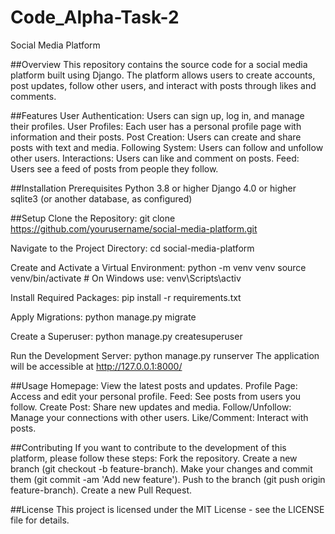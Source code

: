 # Code_Alpha-Task-2
Social Media Platform

##Overview
This repository contains the source code for a social media platform built using Django. The platform allows users to create accounts, post updates, follow other users, and interact with posts through likes and comments.

##Features
User Authentication: Users can sign up, log in, and manage their profiles.
User Profiles: Each user has a personal profile page with information and their posts.
Post Creation: Users can create and share posts with text and media.
Following System: Users can follow and unfollow other users.
Interactions: Users can like and comment on posts.
Feed: Users see a feed of posts from people they follow.

##Installation
Prerequisites
Python 3.8 or higher
Django 4.0 or higher
sqlite3 (or another database, as configured)

##Setup
Clone the Repository:
git clone https://github.com/yourusername/social-media-platform.git

Navigate to the Project Directory:
cd social-media-platform

Create and Activate a Virtual Environment:
python -m venv venv
source venv/bin/activate   # On Windows use: venv\Scripts\activ

Install Required Packages:
pip install -r requirements.txt

Apply Migrations:
python manage.py migrate

Create a Superuser:
python manage.py createsuperuser

Run the Development Server:
python manage.py runserver
The application will be accessible at http://127.0.0.1:8000/

##Usage
Homepage: View the latest posts and updates.
Profile Page: Access and edit your personal profile.
Feed: See posts from users you follow.
Create Post: Share new updates and media.
Follow/Unfollow: Manage your connections with other users.
Like/Comment: Interact with posts.

##Contributing
If you want to contribute to the development of this platform, please follow these steps:
Fork the repository.
Create a new branch (git checkout -b feature-branch).
Make your changes and commit them (git commit -am 'Add new feature').
Push to the branch (git push origin feature-branch).
Create a new Pull Request.

##License
This project is licensed under the MIT License - see the LICENSE file for details.
